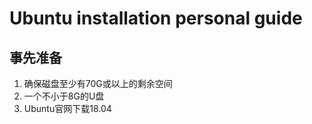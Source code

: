 # Ubuntu installation personal guide

## 事先准备
1. 确保磁盘至少有70G或以上的剩余空间
2. 一个不小于8G的U盘
3. Ubuntu官网下载18.04